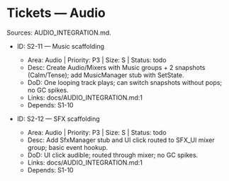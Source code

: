 # Tickets — Audio

Sources: AUDIO_INTEGRATION.md.

- ID: S2-11 — Music scaffolding
  - Area: Audio | Priority: P3 | Size: S | Status: todo
  - Desc: Create Audio/Mixers with Music groups + 2 snapshots (Calm/Tense); add MusicManager stub with SetState.
  - DoD: One looping track plays; can switch snapshots without pops; no GC spikes.
  - Links: docs/AUDIO_INTEGRATION.md:1
  - Depends: S1-10

- ID: S2-12 — SFX scaffolding
  - Area: Audio | Priority: P3 | Size: S | Status: todo
  - Desc: Add SfxManager stub and UI click routed to SFX_UI mixer group; basic event hookup.
  - DoD: UI click audible; routed through mixer; no GC spikes.
  - Links: docs/AUDIO_INTEGRATION.md:1
  - Depends: S1-10

